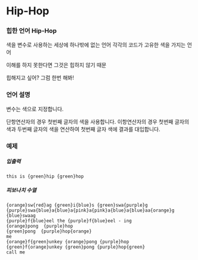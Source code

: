 # Hip-Hop

### 힙한 언어 Hip-Hop

색을 변수로 사용하는 세상에 하나밖에 없는 언어
각각의 코드가 고유한 색을 가지는 언어

이해를 하지 못한다면 그것은 힙하지 않기 때문

힙해지고 싶어? 그럼 한번 해봐!

### 언어 설명

변수는 색으로 지정합니다.

단항연산자의 경우 첫번째 글자의 색을 사용합니다.
이항연산자의 경우 첫번째 글자의 색과 두번째 글자의 색을 연산하여 첫번째 글자 색에 결과를 대입합니다.


### 예제

##### 입출력 
```
this is {green}hip {green}hop
```

##### 피보나치 수열
```
{orange}sw{red}ag {green}i{blue}s {green}swa{purple}g
{purple}swa{blue}a{blue}a{pink}a{pink}a{blue}a{blue}aa{orange}g {blue}swaag
{purple}f{blue}eel the {purple}f{blue}eel - ing
{orange}pong  {purple}hop
{green}pong  {purple}hop{orange}
me
{orange}f{green}unkey {orange}pong {purple}hop
{green}f{orange}unkey {green}pong {purple}hop{green}
call me
```